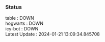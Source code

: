### Status


table : DOWN  
hogwarts : DOWN  
icy-bot : DOWN  
Latest Update : 2024-01-21 13:09:34.845708

